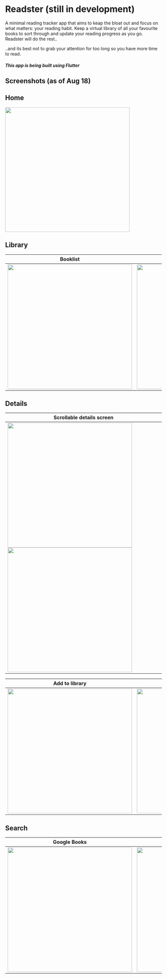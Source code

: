 # Readster (still in development)

A minimal reading tracker app that aims to keap the bloat out and focus on what matters: your reading habit. Keep a virtual library of all your favourite books to sort through and update your reading progress as you go. Readster will do the rest.. 

..and its best not to grab your attention for too long so you have more time to read.

##### This app is being built using Flutter

## Screenshots (as of Aug 18)

## Home
<img src="./screenshots/home.png" width="400">


## Library

| Booklist     | Bookshelf      |
|------------|-------------|
| <img src="./screenshots/booklist.png" width="400"> | <img src="./screenshots/bookshelf.png" width="400"> |


## Details
| Scrollable details screen   |
|------------------------|
|<img src="./screenshots/details_1.png" width="400"> <img src="./screenshots/details_2.png" width="400"> |

| Add to library     | eBook sample     |
|------------|-------------|
| <img src="./screenshots/add_to_lib.png" width="400"> | <img src="./screenshots/ebook sample.png" width="400"> |


## Search
| Google Books     | Goodreads   |
|------------|-------------|
| <img src="./screenshots/search_google_books.png" width="400"> | <img src="./screenshots/search_goodreads.png" width="400"> |
